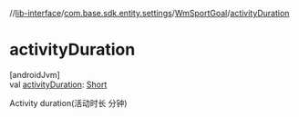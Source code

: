 //[lib-interface](../../../index.md)/[com.base.sdk.entity.settings](../index.md)/[WmSportGoal](index.md)/[activityDuration](activity-duration.md)

# activityDuration

[androidJvm]\
val [activityDuration](activity-duration.md): [Short](https://kotlinlang.org/api/latest/jvm/stdlib/kotlin/-short/index.html)

Activity duration(活动时长 分钟)
